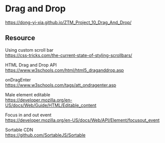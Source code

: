 # Drag and Drop
https://dong-yi-xia.github.io/ZTM_Project_10_Drag_And_Drop/

## Resource 
Using custom scroll bar <br>
https://css-tricks.com/the-current-state-of-styling-scrollbars/<br>

HTML Drag and Drop API<br>
https://www.w3schools.com/html/html5_draganddrop.asp<br>

onDragEnter<br>
https://www.w3schools.com/tags/att_ondragenter.asp<br>

Male element editable<br>
https://developer.mozilla.org/en-US/docs/Web/Guide/HTML/Editable_content<br>

Focus in and out event <br>
https://developer.mozilla.org/en-US/docs/Web/API/Element/focusout_event<br>

Sortable CDN<br>
https://github.com/SortableJS/Sortable<br>
